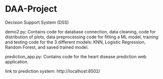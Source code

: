 # DAA-Project
Decision Support System (DSS)

demo2.py:
Contains code for database connection, data cleaning, code for distribution of plots, data preprocessing code for fitting a ML model, training and testing code for the 3 different models: KNN, Logistic Regression, Random Forest, and saved trained model.

prediction_app.py:
Contains code for the heart disease prediction web application.

link to prediction system:
http://localhost:8502/
